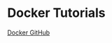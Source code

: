 # Docker Tutorials

[Docker GitHub](https://github.com/hamitmizrak/Techcareer_Offline_Docker-Tutorials)